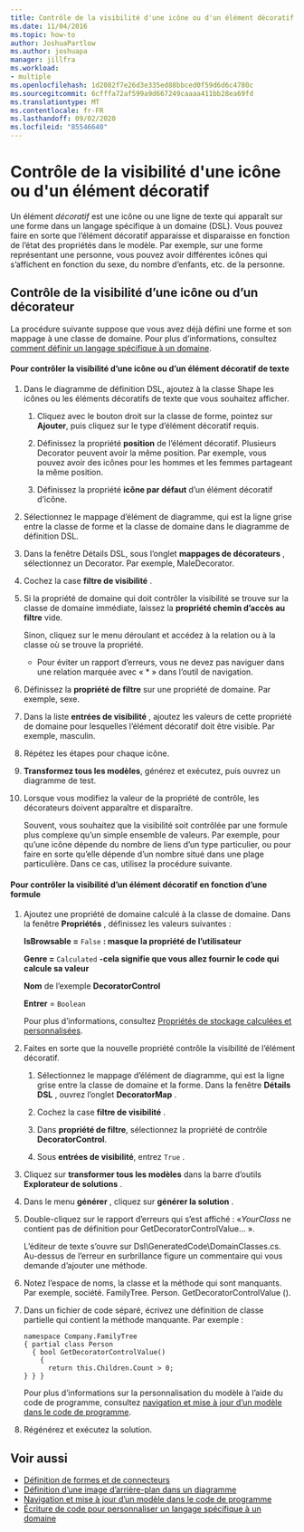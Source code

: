 ```yaml
---
title: Contrôle de la visibilité d'une icône ou d'un élément décoratif
ms.date: 11/04/2016
ms.topic: how-to
author: JoshuaPartlow
ms.author: joshuapa
manager: jillfra
ms.workload:
- multiple
ms.openlocfilehash: 1d2082f7e26d3e335ed88bbced0f59d6d6c4780c
ms.sourcegitcommit: 6cfffa72af599a9d667249caaaa411bb28ea69fd
ms.translationtype: MT
ms.contentlocale: fr-FR
ms.lasthandoff: 09/02/2020
ms.locfileid: "85546640"
---
```

# <a name="controlling-the-visibility-of-an-icon-or-decorator"></a>Contrôle de la visibilité d'une icône ou d'un élément décoratif
Un élément *décoratif* est une icône ou une ligne de texte qui apparaît sur une forme dans un langage spécifique à un domaine (DSL). Vous pouvez faire en sorte que l’élément décoratif apparaisse et disparaisse en fonction de l’état des propriétés dans le modèle. Par exemple, sur une forme représentant une personne, vous pouvez avoir différentes icônes qui s’affichent en fonction du sexe, du nombre d’enfants, etc. de la personne.

## <a name="controlling-the-visibility-of-an-icon-or-decorator"></a>Contrôle de la visibilité d’une icône ou d’un décorateur
 La procédure suivante suppose que vous avez déjà défini une forme et son mappage à une classe de domaine. Pour plus d’informations, consultez [comment définir un langage spécifique à un domaine](../modeling/how-to-define-a-domain-specific-language.md).

#### <a name="to-control-the-visibility-of-an-icon-or-text-decorator"></a>Pour contrôler la visibilité d’une icône ou d’un élément décoratif de texte

1. Dans le diagramme de définition DSL, ajoutez à la classe Shape les icônes ou les éléments décoratifs de texte que vous souhaitez afficher.

   1. Cliquez avec le bouton droit sur la classe de forme, pointez sur **Ajouter**, puis cliquez sur le type d’élément décoratif requis.

   2. Définissez la propriété **position** de l’élément décoratif. Plusieurs Decorator peuvent avoir la même position. Par exemple, vous pouvez avoir des icônes pour les hommes et les femmes partageant la même position.

   3. Définissez la propriété **icône par défaut** d’un élément décoratif d’icône.

2. Sélectionnez le mappage d’élément de diagramme, qui est la ligne grise entre la classe de forme et la classe de domaine dans le diagramme de définition DSL.

3. Dans la fenêtre Détails DSL, sous l’onglet **mappages de décorateurs** , sélectionnez un Decorator. Par exemple, MaleDecorator.

4. Cochez la case **filtre de visibilité** .

5. Si la propriété de domaine qui doit contrôler la visibilité se trouve sur la classe de domaine immédiate, laissez la **propriété chemin d’accès au filtre** vide.

    Sinon, cliquez sur le menu déroulant et accédez à la relation ou à la classe où se trouve la propriété.

   - Pour éviter un rapport d’erreurs, vous ne devez pas naviguer dans une relation marquée avec « * » dans l’outil de navigation.

6. Définissez la **propriété de filtre** sur une propriété de domaine. Par exemple, sexe.

7. Dans la liste **entrées de visibilité** , ajoutez les valeurs de cette propriété de domaine pour lesquelles l’élément décoratif doit être visible. Par exemple, masculin.

8. Répétez les étapes pour chaque icône.

9. **Transformez tous les modèles**, générez et exécutez, puis ouvrez un diagramme de test.

10. Lorsque vous modifiez la valeur de la propriété de contrôle, les décorateurs doivent apparaître et disparaître.

    Souvent, vous souhaitez que la visibilité soit contrôlée par une formule plus complexe qu’un simple ensemble de valeurs. Par exemple, pour qu’une icône dépende du nombre de liens d’un type particulier, ou pour faire en sorte qu’elle dépende d’un nombre situé dans une plage particulière. Dans ce cas, utilisez la procédure suivante.

#### <a name="to-control-the-visibility-of-a-decorator-based-on-a-formula"></a>Pour contrôler la visibilité d’un élément décoratif en fonction d’une formule

1. Ajoutez une propriété de domaine calculé à la classe de domaine. Dans la fenêtre **Propriétés** , définissez les valeurs suivantes :

     **IsBrowsable =** `False` **: masque la propriété de l’utilisateur**    

     **Genre =** `Calculated` **-cela signifie que vous allez fournir le code qui calcule sa valeur**    

     **Nom** de l’exemple **DecoratorControl**

     **Entrer** = `Boolean`

     Pour plus d’informations, consultez [Propriétés de stockage calculées et personnalisées](../modeling/calculated-and-custom-storage-properties.md).

2. Faites en sorte que la nouvelle propriété contrôle la visibilité de l’élément décoratif.

    1. Sélectionnez le mappage d’élément de diagramme, qui est la ligne grise entre la classe de domaine et la forme. Dans la fenêtre **Détails DSL** , ouvrez l’onglet **DecoratorMap** .

    2. Cochez la case **filtre de visibilité** .

    3. Dans **propriété de filtre**, sélectionnez la propriété de contrôle **DecoratorControl**.

    4. Sous **entrées de visibilité**, entrez `True` .

3. Cliquez sur **transformer tous les modèles** dans la barre d’outils **Explorateur de solutions** .

4. Dans le menu **générer** , cliquez sur **générer la solution** .

5. Double-cliquez sur le rapport d’erreurs qui s’est affiché : «*YourClass* ne contient pas de définition pour GetDecoratorControlValue... ».

     L’éditeur de texte s’ouvre sur Dsl\GeneratedCode\DomainClasses.cs. Au-dessus de l’erreur en surbrillance figure un commentaire qui vous demande d’ajouter une méthode.

6. Notez l’espace de noms, la classe et la méthode qui sont manquants.  Par exemple, société. FamilyTree. Person. GetDecoratorControlValue ().

7. Dans un fichier de code séparé, écrivez une définition de classe partielle qui contient la méthode manquante. Par exemple :

    ```
    namespace Company.FamilyTree
    { partial class Person
      { bool GetDecoratorControlValue()
        {
          return this.Children.Count > 0;
    } } }
    ```

     Pour plus d’informations sur la personnalisation du modèle à l’aide du code de programme, consultez [navigation et mise à jour d’un modèle dans le code de programme](../modeling/navigating-and-updating-a-model-in-program-code.md).

8. Régénérez et exécutez la solution.

## <a name="see-also"></a>Voir aussi

- [Définition de formes et de connecteurs](../modeling/defining-shapes-and-connectors.md)
- [Définition d’une image d’arrière-plan dans un diagramme](../modeling/setting-a-background-image-on-a-diagram.md)
- [Navigation et mise à jour d’un modèle dans le code de programme](../modeling/navigating-and-updating-a-model-in-program-code.md)
- [Écriture de code pour personnaliser un langage spécifique à un domaine](../modeling/writing-code-to-customise-a-domain-specific-language.md)